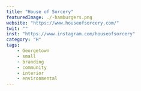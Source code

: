 ```yaml
---
title: "House of Sorcery"
featuredImage: ./-hamburgers.png
website: "https://www.houseofsorcery.com/"
twit: ""
inst: "https://www.instagram.com/houseofsorcery"
category: "H"
tags:
    - Georgetown
    - small
    - branding
    - community
    - interior
    - environmental
---
```





